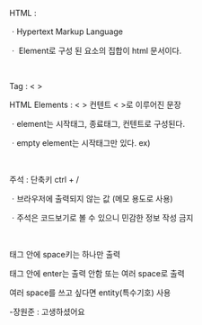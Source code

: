 HTML : 

ㆍHypertext Markup Language

ㆍ Element로 구성 된 요소의 집합이 html 문서이다. 

​

Tag :  < > 

HTML Elements  :  < > 컨텐트 < >로 이루어진 문장

ㆍelement는 시작태그, 종료태그, 컨텐트로 구성된다.

ㆍempty element는 시작태그만 있다.  ex) <br>

​

주석 : <!-- 주석으로 처리된 내용 -->    단축키 ctrl + /

ㆍ브라우저에 출력되지 않는 값 (메모 용도로 사용)

ㆍ주석은 코드보기로 볼 수 있으니 민감한 정보 작성 금지

​

태그 안에 space키는 하나만 출력

태그 안에 enter는 출력 안함 또는 여러 space로 출력

여러 space를 쓰고 싶다면 entity(특수기호) 사용

-장원준 : 고생하셨어요
